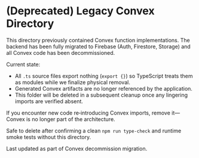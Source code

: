# (Deprecated) Legacy Convex Directory

This directory previously contained Convex function implementations. The backend has been fully migrated to Firebase (Auth, Firestore, Storage) and all Convex code has been decommissioned.

Current state:
- All `.ts` source files export nothing (`export {}`) so TypeScript treats them as modules while we finalize physical removal.
- Generated Convex artifacts are no longer referenced by the application.
- This folder will be deleted in a subsequent cleanup once any lingering imports are verified absent.

If you encounter new code re‑introducing Convex imports, remove it—Convex is no longer part of the architecture.

Safe to delete after confirming a clean `npm run type-check` and runtime smoke tests without this directory.

Last updated as part of Convex decommission migration.
